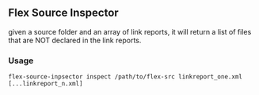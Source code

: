 ## Flex Source Inspector

given a source folder and an array of link reports, it will return a list of files that are NOT declared in the link reports.

### Usage
    flex-source-inpsector inspect /path/to/flex-src linkreport_one.xml [...linkreport_n.xml]
    
    
